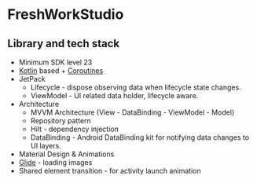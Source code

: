 # FreshWorkStudio

## Library and tech stack
- Minimum SDK level 23
- [Kotlin](https://kotlinlang.org/) based + [Coroutines](https://github.com/Kotlin/kotlinx.coroutines)
- JetPack
  - Lifecycle - dispose observing data when lifecycle state changes.
  - ViewModel - UI related data holder, lifecycle aware.
- Architecture
  - MVVM Architecture (View - DataBinding - ViewModel - Model)
  - Repository pattern
  - Hilt - dependency injection
  - DataBinding - Android DataBinding kit for notifying data changes to UI layers.
- Material Design & Animations
- [Glide](https://github.com/bumptech/glide) - loading images
- Shared element transition - for activity launch animation
